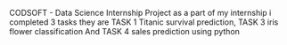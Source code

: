 CODSOFT - Data Science Internship Project
as a part of my internship i completed 3 tasks they are TASK 1 Titanic survival prediction, TASK 3 iris flower classification And TASK 4 sales prediction using python
